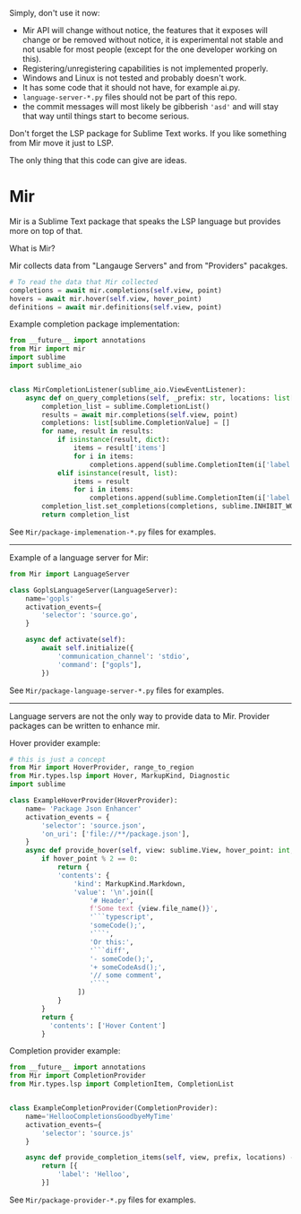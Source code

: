 Simply, don't use it now:
- Mir API will change without notice, the features that it exposes will change or be removed without notice, it is experimental not stable and not usable for most people (except for the one developer working on this).
- Registering/unregistering capabilities is not implemented properly.
- Windows and Linux is not tested and probably doesn't work.
- It has some code that it should not have, for example ai.py.
- `language-server-*.py` files should not be part of this repo.
- the commit messages will most likely be gibberish `'asd'` and will stay that way until things start to become serious.

Don't forget the LSP package for Sublime Text works. 
If you like something from Mir move it just to LSP.

The only thing that this code can give are ideas.

# Mir

Mir is a Sublime Text package that speaks the LSP language but provides more on top of that.

What is Mir?

Mir collects data from "Langauge Servers" and from "Providers" pacakges.

```py
# To read the data that Mir collected
completions = await mir.completions(self.view, point)
hovers = await mir.hover(self.view, hover_point)
definitions = await mir.definitions(self.view, point)
```

Example completion package implementation:
```py
from __future__ import annotations
from Mir import mir
import sublime
import sublime_aio


class MirCompletionListener(sublime_aio.ViewEventListener):
    async def on_query_completions(self, _prefix: str, locations: list[Point]):
        completion_list = sublime.CompletionList()
        results = await mir.completions(self.view, point)
        completions: list[sublime.CompletionValue] = []
        for name, result in results:
            if isinstance(result, dict):
                items = result['items']
                for i in items:
                    completions.append(sublime.CompletionItem(i['label']))
            elif isinstance(result, list):
                items = result
                for i in items:
                    completions.append(sublime.CompletionItem(i['label']))
        completion_list.set_completions(completions, sublime.INHIBIT_WORD_COMPLETIONS)
        return completion_list
```
See `Mir/package-implemenation-*.py` files for examples.

---

Example of a language server for Mir:
```py
from Mir import LanguageServer

class GoplsLanguageServer(LanguageServer):
    name='gopls'
    activation_events={
        'selector': 'source.go',
    }

    async def activate(self):
        await self.initialize({
            'communication_channel': 'stdio',
            'command': ["gopls"],
        })
```
See `Mir/package-language-server-*.py` files for examples.

---

Language servers are not the only way to provide data to Mir.
Provider packages can be written to enhance mir.

Hover provider example:
```py
# this is just a concept
from Mir import HoverProvider, range_to_region
from Mir.types.lsp import Hover, MarkupKind, Diagnostic
import sublime

class ExampleHoverProvider(HoverProvider):
    name= 'Package Json Enhancer'
    activation_events = {
        'selector': 'source.json',
        'on_uri': ['file://**/package.json'],
    }
    async def provide_hover(self, view: sublime.View, hover_point: int, hover_zone: sublime.HoverZone) -> Hover:
        if hover_point % 2 == 0:
            return {
            'contents': {
                'kind': MarkupKind.Markdown,
                'value': '\n'.join([
                    '# Header',
                    f'Some text {view.file_name()}',
                    '```typescript',
                    'someCode();',
                    '```',
                    'Or this:',
                    '```diff',
                    '- someCode();',
                    '+ someCodeAsd();',
                    '// some comment',
                    '```'
                 ])
            }
        }
        return {
          'contents': ['Hover Content']
        }
```

Completion provider example:
```py
from __future__ import annotations
from Mir import CompletionProvider
from Mir.types.lsp import CompletionItem, CompletionList


class ExampleCompletionProvider(CompletionProvider):
    name='HellooCompletionsGoodbyeMyTime'
    activation_events={
        'selector': 'source.js'
    }

    async def provide_completion_items(self, view, prefix, locations) -> list[CompletionItem] | CompletionList | None:
        return [{
            'label': 'Helloo',
        }]
```

See `Mir/package-provider-*.py` files for examples.
